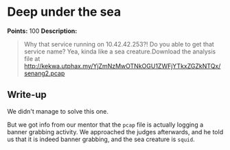 # Deep under the sea

**Points:** 100
**Description:**

> Why that service running on 10.42.42.253?! Do you able to get that service name? Yea, kinda like a sea creature.Download the analysis file at http://kekwa.utphax.my/YjZmNzMwOTNkOGU1ZWFjYTkxZGZkNTQx/senang2.pcap

## Write-up

We didn't manage to solve this one.

But we got info from our mentor that the `pcap` file is actually logging a banner grabbing activity. We approached the judges afterwards, and he told us that it is indeed banner grabbing, and the sea creature is `squid`. 
